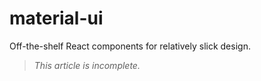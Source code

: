 # material-ui

Off-the-shelf React components for relatively slick design.

> _This article is incomplete._
